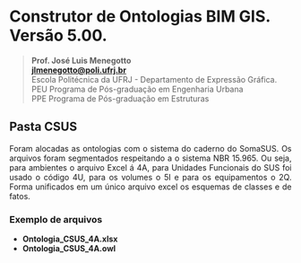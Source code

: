 # Construtor de Ontologias BIM GIS. Versão 5.00.
>**Prof. José Luis Menegotto**<br>
>**jlmenegotto@poli.ufrj.br**<br>
>Escola Politécnica da UFRJ - Departamento de Expressão Gráfica.<br>
>PEU Programa de Pós-graduação em Engenharia Urbana<br>
>PPE Programa de Pós-graduação em Estruturas<br>

## Pasta CSUS 

<p align="justify">Foram alocadas as ontologias com o sistema do caderno do SomaSUS. Os arquivos foram segmentados respeitando a o sistema NBR 15.965. Ou seja, para ambientes o arquivo Excel á 4A, 
  para Unidades Funcionais do SUS foi usado o código 4U, para os volumes o 5I e para os equipamentos o 2Q.
  Forma unificados em um único arquivo excel os esquemas de classes e de fatos.<br></b></p>

### Exemplo de arquivos

  * **Ontologia_CSUS_4A.xlsx**
  * **Ontologia_CSUS_4A.owl**

